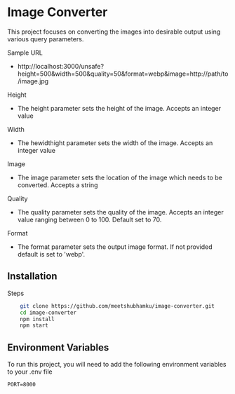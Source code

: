 # Image Converter

This project focuses on converting the images into desirable output using various query parameters.

Sample URL

- http://localhost:3000/unsafe?height=500&width=500&quality=50&format=webp&image=http://path/to/image.jpg

Height

- The height parameter sets the height of the image. Accepts an integer value

Width

- The hewidthight parameter sets the width of the image. Accepts an integer value

Image

- The image parameter sets the location of the image which needs to be converted. Accepts a string

Quality

- The quality parameter sets the quality of the image. Accepts an integer value ranging between 0 to 100. Default set to 70.

Format

- The format parameter sets the output image format. If not provided default is set to 'webp'.

## Installation

Steps

```bash
    git clone https://github.com/meetshubhamku/image-converter.git
    cd image-converter
    npm install
    npm start
```

## Environment Variables

To run this project, you will need to add the following environment variables to your .env file

`PORT=8000`

